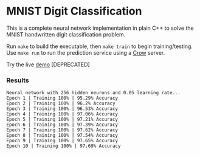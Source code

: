 # MNIST Digit Classification

This is a complete neural network implementation in plain C++ to solve the MNIST handwritten digit classification problem.

Run `make` to build the executable, then `make train` to begin training/testing. Use `make run` to run the prediction service using a [Crow](https://crowcpp.org/) server.

Try the live [demo](https://strengthened-tundra-deal.glitch.me) [DEPRECATED]

### Results
```
Neural network with 256 hidden neurons and 0.05 learning rate...
Epoch 1 | Training 100% | 95.29% Accuracy
Epoch 2 | Training 100% | 96.2% Accuracy
Epoch 3 | Training 100% | 96.53% Accuracy
Epoch 4 | Training 100% | 97.06% Accuracy
Epoch 5 | Training 100% | 97.21% Accuracy
Epoch 6 | Training 100% | 97.39% Accuracy
Epoch 7 | Training 100% | 97.62% Accuracy
Epoch 8 | Training 100% | 97.54% Accuracy
Epoch 9 | Training 100% | 97.65% Accuracy
Epoch 10 | Training 100% | 97.69% Accuracy
```
